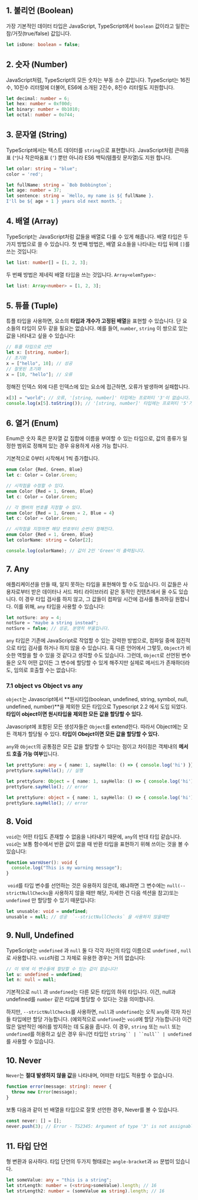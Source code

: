1\. 불리언 (Boolean)
-----------------

가장 기본적인 데이터 타입은 JavaScript, TypeScript에서 `boolean` 값이라고 일컫는 참/거짓(true/false) 값입니다.

```typescript
let isDone: boolean = false;
```

2\. 숫자 (Number)
---------------

JavaScript처럼, TypeScript의 모든 숫자는 부동 소수 값입니다. TypeScript는 16진수, 10진수 리터럴에 더불어, ES6에 소개된 2진수, 8진수 리터럴도 지원합니다.

```typescript
let decimal: number = 6;
let hex: number = 0xf00d;
let binary: number = 0b1010;
let octal: number = 0o744;
```

3\. 문자열 (String)
----------------

TypeScript에서는 텍스트 데이터를 `string`으로 표현합니다. JavaScript처럼 큰따옴표 (`"`)나 작은따옴표 (`‘`) 뿐만 아니라 ES6 백틱(템플릿 문자열)도 지원 합니다.

```typescript
let color: string = "blue";
color = 'red';
```

```typescript
let fullName: string = `Bob Bobbington`;
let age: number = 37;
let sentence: string = `Hello, my name is ${ fullName }.
I'll be ${ age + 1 } years old next month.`;
```

4\. 배열 (Array)
--------------

TypeScript는 JavaScript처럼 값들을 배열로 다룰 수 있게 해줍니다. 배열 타입은 두 가지 방법으로 쓸 수 있습니다. 첫 번째 방법은, 배열 요소들을 나타내는 타입 뒤에 `[]`를 쓰는 것입니다:

```typescript
let list: number[] = [1, 2, 3];
```

두 번째 방법은 제네릭 배열 타입을 쓰는 것입니다. `Array<elemType>:`

```typescript
let list: Array<number> = [1, 2, 3];
```

5\. 튜플 (Tuple)
--------------

튜플 타입을 사용하면, 요소의 **타입과 개수가 고정된 배열**을 표현할 수 있습니다. 단 요소들의 타입이 모두 같을 필요는 없습니다. 예를 들어, `number`, `string` 이 쌍으로 있는 값을 나타내고 싶을 수 있습니다:

```typescript
// 튜플 타입으로 선언
let x: [string, number];
// 초기화
x = ["hello", 10]; // 성공
// 잘못된 초기화
x = [10, "hello"]; // 오류
```

정해진 인덱스 외에 다른 인덱스에 있는 요소에 접근하면, 오류가 발생하며 실패합니다.

```typescript
x[3] = "world"; // 오류, '[string, number]' 타입에는 프로퍼티 '3'이 없습니다.
console.log(x[5].toString()); // '[string, number]' 타입에는 프로퍼티 '5'가 없습니다.
```

6\. 열거 (Enum)
-------------

Enum은 숫자 혹은 문자열 값 집합에 이름을 부여할 수 있는 타입으로, 값의 종류가 일정한 범위로 정해져 있는 경우 유용하게 사용 가능 합니다.

기본적으로 0부터 시작해서 1씩 증가합니다.

```typescript
enum Color {Red, Green, Blue}
let c: Color = Color.Green;

// 시작점을 수정할 수 있다.
enum Color {Red = 1, Green, Blue}
let c: Color = Color.Green;

// 각 멤버의 번호를 지정할 수 있다.
enum Color {Red = 1, Green = 2, Blue = 4}
let c: Color = Color.Green;

// 시작점을 지정하면 해당 번호부터 순번이 정해진다.
enum Color {Red = 1, Green, Blue}
let colorName: string = Color[2];

console.log(colorName); // 값이 2인 'Green'이 출력됩니다.
```

7\. Any
-------

애플리케이션을 만들 때, 알지 못하는 타입을 표현해야 할 수도 있습니다. 이 값들은 사용자로부터 받은 데이터나 서드 파티 라이브러리 같은 동적인 컨텐츠에서 올 수도 있습니다. 이 경우 타입 검사를 하지 않고, 그 값들이 컴파일 시간에 검사를 통과하길 원합니다. 이를 위해, `any` 타입을 사용할 수 있습니다:

```typescript
let notSure: any = 4;
notSure = "maybe a string instead";
notSure = false; // 성공, 분명히 부울입니다.
```

`any` 타입은 기존에 JavaScript로 작업할 수 있는 강력한 방법으로, 컴파일 중에 점진적으로 타입 검사를 하거나 하지 않을 수 있습니다. 혹 다른 언어에서 그렇듯, `Object`가 비슷한 역할을 할 수 있을 것 같다고 생각할 수도 있습니다. 그런데, `Object`로 선언된 변수들은 오직 어떤 값이든 그 변수에 할당할 수 있게 해주지만 실제로 메서드가 존재하더라도, 임의로 호출할 수는 없습니다:

###  7.1 object vs Object vs any

`object`​는 Javascript에서 **원시타입(boolean, undefined, string, symbol, null, undefined, number)**을 제외한 모든 타입으로 Typescript 2.2 에서 도입 되었다. **타입이 object이면 원시타입을 제외한 모든 값을 할당할 수 있다.**

Javascript에 포함된 모든 생성자들은 `Object`를 extend한다. 따라서 Object에는 모든 객체가 할당될 수 있다. **타입이 Obejct이면 모든 값을 할당할 수 있다.**

`any`와 `Object`의 공통점은 모든 값을 할당할 수 있다는 점이고 차이점은 객체내의 **메서드 호출 가능 여부**입니다.

```typescript
let prettySure: any = { name: 1, sayHello: () => { console.log('hi') }};
prettySure.sayHello(); // 실행

let prettySure: Object = { name: 1, sayHello: () => { console.log('hi') }};
prettySure.sayHello(); // error

let prettySure: object = { name: 1, sayHello: () => { console.log('hi') }};
prettySure.sayHello(); // error
```

8\. Void
--------

`void`는 어떤 타입도 존재할 수 없음을 나타내기 때문에, `any`의 반대 타입 같습니다. `void`는 보통 함수에서 반환 값이 없을 때 반환 타입을 표현하기 위해 쓰이는 것을 볼 수 있습니다:

```typescript
function warnUser(): void {
  console.log("This is my warning message");
}
```

​ `void`를 타입 변수를 선언하는 것은 유용하지 않은데, 왜냐하면 그 변수에는 `null(--strictNullChecks`을 사용하지 않을 때만 해당, 자세한 건 다음 섹션을 참고)또는 `undefined` 만 할당할 수 있기 때문입니다:

```typescript
let unusable: void = undefined;
unusable = null; // 성공  `--strictNullChecks` 을 사용하지 않을때만
```

9\. Null, Undefined
-------------------

TypeScript는 `undefined` 과 `null` 둘 다 각각 자신의 타입 이름으로 `undefined` , `null`로 사용합니다. `void`처럼 그 자체로 유용한 경우는 거의 없습니다:

```typescript
// 이 밖에 이 변수들에 할당할 수 있는 값이 없습니다!
let u: undefined = undefined;
let n: null = null;
```

기본적으로 `null` 과 `undefined`는 다른 모든 타입의 하위 타입니다. 이건, null과 undefined를 `number` 같은 타입에 할당할 수 있다는 것을 의미합니다.

하지만, `--strictNullChecks`를 사용하면, `null`과 `undefined`는 오직 `any`와 각자 자신들 타입에만 할당 가능합니다. (예외적으로 `undefined`는 `void`에 할당 가능합니다) 이건 많은 일반적인 에러를 방지하는 데 도움을 줍니다. 이 경우, `string` 또는 `null` 또는 `undefined`를 허용하고 싶은 경우 유니언 타입인 `string`` | ``null`` | undefined`를 사용할 수 있습니다.

10\. Never
----------

`Never`는 **절대 발생하지 않을 값**을 나타내며, 어떠한 타입도 적용할 수 없습니다.

```typescript
function error(message: string): never {
  throw new Error(message);
}
```

보통 다음과 같이 빈 배열을 타입으로 잘못 선언한 경우, Never를 볼 수 있습니다.

```typescript
const never: [] = [];
never.push(3); // Error - TS2345: Argument of type '3' is not assignable to parameter of type 'never'.
```

11\. 타입 단언
----------

형 변환과 유사하다. 타입 단언의 두가지 형태로는 `angle-bracket`과 `as`​ 문법이 있습니다.

```typescript
let someValue: any = "this is a string";
let strLength: number = (<string>someValue).length; // 16
let strLength2: number = (someValue as string).length; // 16
```